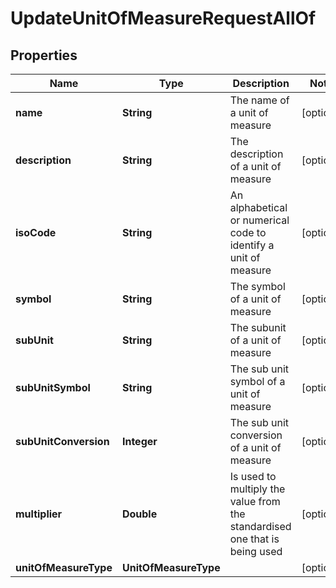 

# UpdateUnitOfMeasureRequestAllOf


## Properties

Name | Type | Description | Notes
------------ | ------------- | ------------- | -------------
**name** | **String** | The name of a unit of measure |  [optional]
**description** | **String** | The description of a unit of measure |  [optional]
**isoCode** | **String** | An alphabetical or numerical code to identify a unit of measure |  [optional]
**symbol** | **String** | The symbol of a unit of measure |  [optional]
**subUnit** | **String** | The subunit of a unit of measure |  [optional]
**subUnitSymbol** | **String** | The sub unit symbol of a unit of measure |  [optional]
**subUnitConversion** | **Integer** | The sub unit conversion of a unit of measure |  [optional]
**multiplier** | **Double** | Is used to multiply the value from the standardised one that is being used |  [optional]
**unitOfMeasureType** | **UnitOfMeasureType** |  |  [optional]



